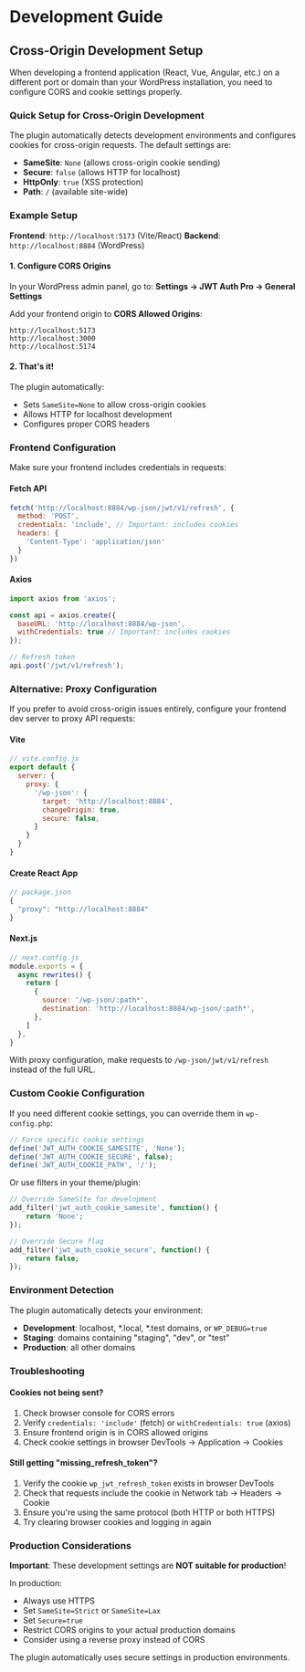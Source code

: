 # Development Guide

## Cross-Origin Development Setup

When developing a frontend application (React, Vue, Angular, etc.) on a different port or domain than your WordPress installation, you need to configure CORS and cookie settings properly.

### Quick Setup for Cross-Origin Development

The plugin automatically detects development environments and configures cookies for cross-origin requests. The default settings are:

- **SameSite**: `None` (allows cross-origin cookie sending)
- **Secure**: `false` (allows HTTP for localhost)
- **HttpOnly**: `true` (XSS protection)
- **Path**: `/` (available site-wide)

### Example Setup

**Frontend**: `http://localhost:5173` (Vite/React)
**Backend**: `http://localhost:8884` (WordPress)

#### 1. Configure CORS Origins

In your WordPress admin panel, go to:
**Settings → JWT Auth Pro → General Settings**

Add your frontend origin to **CORS Allowed Origins**:
```
http://localhost:5173
http://localhost:3000
http://localhost:5174
```

#### 2. That's it!

The plugin automatically:
- Sets `SameSite=None` to allow cross-origin cookies
- Allows HTTP for localhost development
- Configures proper CORS headers

### Frontend Configuration

Make sure your frontend includes credentials in requests:

#### Fetch API
```javascript
fetch('http://localhost:8884/wp-json/jwt/v1/refresh', {
  method: 'POST',
  credentials: 'include', // Important: includes cookies
  headers: {
    'Content-Type': 'application/json'
  }
})
```

#### Axios
```javascript
import axios from 'axios';

const api = axios.create({
  baseURL: 'http://localhost:8884/wp-json',
  withCredentials: true // Important: includes cookies
});

// Refresh token
api.post('/jwt/v1/refresh');
```

### Alternative: Proxy Configuration

If you prefer to avoid cross-origin issues entirely, configure your frontend dev server to proxy API requests:

#### Vite
```javascript
// vite.config.js
export default {
  server: {
    proxy: {
      '/wp-json': {
        target: 'http://localhost:8884',
        changeOrigin: true,
        secure: false,
      }
    }
  }
}
```

#### Create React App
```javascript
// package.json
{
  "proxy": "http://localhost:8884"
}
```

#### Next.js
```javascript
// next.config.js
module.exports = {
  async rewrites() {
    return [
      {
        source: '/wp-json/:path*',
        destination: 'http://localhost:8884/wp-json/:path*',
      },
    ]
  },
}
```

With proxy configuration, make requests to `/wp-json/jwt/v1/refresh` instead of the full URL.

### Custom Cookie Configuration

If you need different cookie settings, you can override them in `wp-config.php`:

```php
// Force specific cookie settings
define('JWT_AUTH_COOKIE_SAMESITE', 'None');
define('JWT_AUTH_COOKIE_SECURE', false);
define('JWT_AUTH_COOKIE_PATH', '/');
```

Or use filters in your theme/plugin:

```php
// Override SameSite for development
add_filter('jwt_auth_cookie_samesite', function() {
    return 'None';
});

// Override Secure flag
add_filter('jwt_auth_cookie_secure', function() {
    return false;
});
```

### Environment Detection

The plugin automatically detects your environment:

- **Development**: localhost, *.local, *.test domains, or `WP_DEBUG=true`
- **Staging**: domains containing "staging", "dev", or "test"
- **Production**: all other domains

### Troubleshooting

#### Cookies not being sent?

1. Check browser console for CORS errors
2. Verify `credentials: 'include'` (fetch) or `withCredentials: true` (axios)
3. Ensure frontend origin is in CORS allowed origins
4. Check cookie settings in browser DevTools → Application → Cookies

#### Still getting "missing_refresh_token"?

1. Verify the cookie `wp_jwt_refresh_token` exists in browser DevTools
2. Check that requests include the cookie in Network tab → Headers → Cookie
3. Ensure you're using the same protocol (both HTTP or both HTTPS)
4. Try clearing browser cookies and logging in again

### Production Considerations

**Important**: These development settings are **NOT suitable for production**!

In production:
- Always use HTTPS
- Set `SameSite=Strict` or `SameSite=Lax`
- Set `Secure=true`
- Restrict CORS origins to your actual production domains
- Consider using a reverse proxy instead of CORS

The plugin automatically uses secure settings in production environments.
